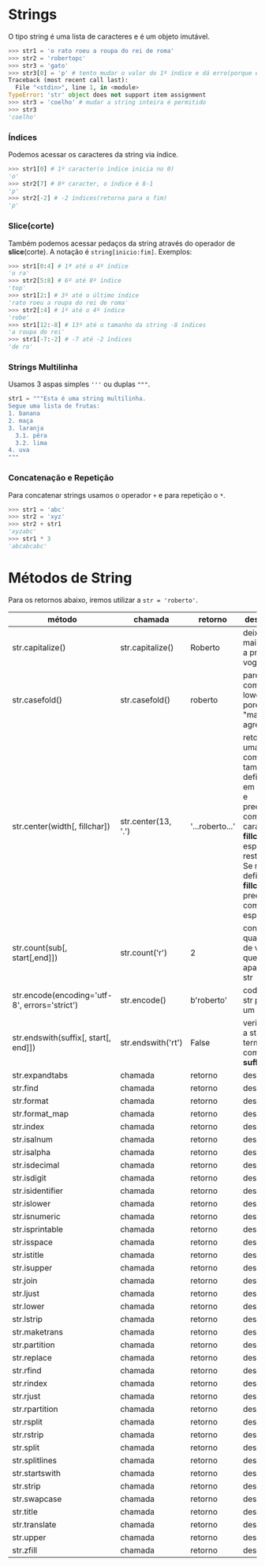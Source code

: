 # Strings

O tipo string é uma lista de caracteres e é um objeto imutável.

```python
>>> str1 = 'o rato roeu a roupa do rei de roma'
>>> str2 = 'robertopc'
>>> str3 = 'gato'
>>> str3[0] = 'p' # tento mudar o valor do 1º índice e dá erro(porque é imutável)
Traceback (most recent call last):
  File "<stdin>", line 1, in <module>
TypeError: 'str' object does not support item assignment
>>> str3 = 'coelho' # mudar a string inteira é permitido
>>> str3
'coelho'
```

### Índices
Podemos acessar os caracteres da string via índice.

```python
>>> str1[0] # 1º caracter(o índice inicia no 0)
'o'
>>> str2[7] # 8º caracter, o índice é 8-1
'p'
>>> str2[-2] # -2 índices(retorna para o fim)
'p'
```

### Slice(corte)
Também podemos acessar pedaços da string através do operador de **slice**(corte). A notação é ```string[inicio:fim]```. Exemplos:

```python
>>> str1[0:4] # 1ª até o 4º índice
'o ra'
>>> str2[5:8] # 6º até 8º índice
'top'
>>> str1[2:] # 3º até o último índice
'rato roeu a roupa do rei de roma'
>>> str2[:4] # 1º até o 4º índice
'robe'
>>> str1[12:-8] # 13º até o tamanho da string -8 índices
'a roupa do rei'
>>> str1[-7:-2] # -7 até -2 índices
'de ro'
```

### Strings Multilinha
Usamos 3 aspas simples ```'''``` ou duplas ```"""```.

```python
str1 = """Esta é uma string multilinha.
Segue uma lista de frutas:
1. banana
2. maça
3. laranja
  3.1. pêra
  3.2. lima
4. uva
"""
```
### Concatenação e Repetição
Para concatenar strings usamos o operador ```+``` e para repetição o ```*```.

```python
>>> str1 = 'abc'
>>> str2 = 'xyz'
>>> str2 + str1
'xyzabc'
>>> str1 * 3
'abcabcabc'
```

Métodos de String
===

Para os retornos abaixo, iremos utilizar a ```str = 'roberto'```.

método | chamada | retorno | descrição |
--- | --- | --- | ---
str.capitalize()   | str.capitalize() | Roberto | deixa maiúscula a primeira vogal      |
str.casefold() | str.casefold() | roberto | parecida com a lower() porém é "mais agressiva"      |
str.center(width[, fillchar]) | str.center(13, '.') | '...roberto...' | retorna uma string com o tamanho definido em **width** e preenche com o caracter **fillchar** os espaços restantes. Se não for definido o **fillchar**, preenche com espaços.
str.count(sub[, start[,end]]) | str.count('r') | 2 | conta a quantidade de vezes que **sub** aparece na str
str.encode(encoding='utf-8', errors='strict') | str.encode() | b'roberto' | codifica a str para um charset
str.endswith(suffix[, start[, end]]) | str.endswith('rt') | False | verifica se a str termina com o **suffix**
str.expandtabs | chamada | retorno | desc
str.find | chamada | retorno | desc
str.format | chamada | retorno | desc
str.format_map | chamada | retorno | desc
str.index | chamada | retorno | desc
str.isalnum | chamada | retorno | desc
str.isalpha | chamada | retorno | desc
str.isdecimal | chamada | retorno | desc
str.isdigit | chamada | retorno | desc
str.isidentifier | chamada | retorno | desc
str.islower | chamada | retorno | desc
str.isnumeric | chamada | retorno | desc
str.isprintable | chamada | retorno | desc
str.isspace | chamada | retorno | desc
str.istitle | chamada | retorno | desc
str.isupper | chamada | retorno | desc
str.join | chamada | retorno | desc
str.ljust | chamada | retorno | desc
str.lower | chamada | retorno | desc
str.lstrip | chamada | retorno | desc
str.maketrans | chamada | retorno | desc
str.partition | chamada | retorno | desc
str.replace | chamada | retorno | desc
str.rfind | chamada | retorno | desc
str.rindex | chamada | retorno | desc
str.rjust | chamada | retorno | desc
str.rpartition | chamada | retorno | desc
str.rsplit | chamada | retorno | desc
str.rstrip | chamada | retorno | desc
str.split | chamada | retorno | desc
str.splitlines | chamada | retorno | desc
str.startswith | chamada | retorno | desc
str.strip | chamada | retorno | desc
str.swapcase | chamada | retorno | desc
str.title | chamada | retorno | desc
str.translate | chamada | retorno | desc
str.upper | chamada | retorno | desc
str.zfill | chamada | retorno | desc